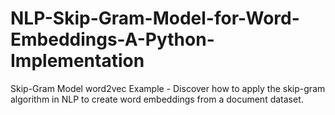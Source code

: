 # NLP-Skip-Gram-Model-for-Word-Embeddings-A-Python-Implementation
Skip-Gram Model word2vec Example - Discover how to apply the skip-gram algorithm in NLP to create word embeddings from a document dataset.
